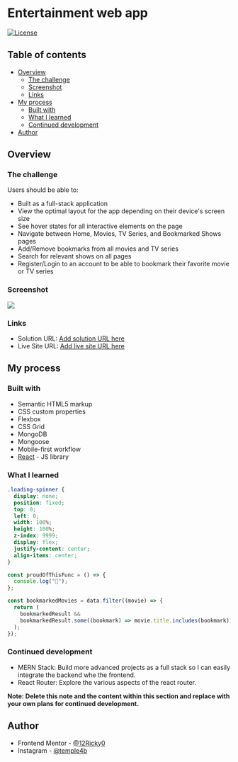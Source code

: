 # Entertainment web app

[![License](https://img.shields.io/badge/License-Apache%202.0-blue.svg)](https://opensource.org/licenses/Apache-2.0)

## Table of contents

- [Overview](#overview)
  - [The challenge](#the-challenge)
  - [Screenshot](#screenshot)
  - [Links](#links)
- [My process](#my-process)
  - [Built with](#built-with)
  - [What I learned](#what-i-learned)
  - [Continued development](#continued-development)
- [Author](#author)

## Overview

### The challenge

Users should be able to:

- Built as a full-stack application
- View the optimal layout for the app depending on their device's screen size
- See hover states for all interactive elements on the page
- Navigate between Home, Movies, TV Series, and Bookmarked Shows pages
- Add/Remove bookmarks from all movies and TV series
- Search for relevant shows on all pages
- Register/Login to an account to be able to bookmark their favorite movie or TV series

### Screenshot

![](./screenshot.jpg)

### Links

- Solution URL: [Add solution URL here](https://your-solution-url.com)
- Live Site URL: [Add live site URL here](https://your-live-site-url.com)

## My process

### Built with

- Semantic HTML5 markup
- CSS custom properties
- Flexbox
- CSS Grid
- MongoDB
- Mongoose
- Mobile-first workflow
- [React](https://reactjs.org/) - JS library

### What I learned

```css
.loading-spinner {
  display: none;
  position: fixed;
  top: 0;
  left: 0;
  width: 100%;
  height: 100%;
  z-index: 9999;
  display: flex;
  justify-content: center;
  align-items: center;
}
```

```js
const proudOfThisFunc = () => {
  console.log("🎉");
};

const bookmarkedMovies = data.filter((movie) => {
  return (
    bookmarkedResult &&
    bookmarkedResult.some((bookmark) => movie.title.includes(bookmark))
  );
});
```

### Continued development

- MERN Stack: Build more advanced projects as a full stack so I can easily integrate the backend whe the frontend.
- React Router: Explore the various aspects of the react router.

**Note: Delete this note and the content within this section and replace with your own plans for continued development.**

## Author

- Frontend Mentor - [@12Ricky0](https://www.frontendmentor.io/profile/12Ricky0)
- Instagram - [@temple4b](https://www.instagram.com/temple4b)
